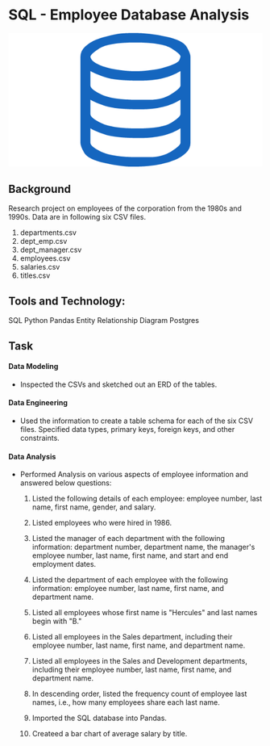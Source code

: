# SQL - Employee Database Analysis

![sql.png](sql.png)

## Background

Research project on employees of the corporation from the 1980s and 1990s. Data are in following six CSV files.
1. departments.csv
2. dept_emp.csv
3. dept_manager.csv
4. employees.csv
5. salaries.csv
6. titles.csv

## Tools and Technology:
SQL
Python
Pandas
Entity Relationship Diagram
Postgres

## Task

#### Data Modeling
* Inspected the CSVs and sketched out an ERD of the tables.

#### Data Engineering
* Used the information to create a table schema for each of the six CSV files. Specified data types, primary keys, foreign keys, and other constraints.

#### Data Analysis
* Performed Analysis on various aspects of employee information and answered below questions: 

    1. Listed the following details of each employee: employee number, last name, first name, gender, and salary.

    2. Listed employees who were hired in 1986.

    3. Listed the manager of each department with the following information: department number, department name, the manager's employee number, last name, first name, and start and end employment dates.

    4. Listed the department of each employee with the following information: employee number, last name, first name, and department name.

    5. Listed all employees whose first name is "Hercules" and last names begin with "B."

    6. Listed all employees in the Sales department, including their employee number, last name, first name, and department name.

    7. Listed all employees in the Sales and Development departments, including their employee number, last name, first name, and department name.

    8. In descending order, listed the frequency count of employee last names, i.e., how many employees share each last name.

    9. Imported the SQL database into Pandas. 

    10. Createed a bar chart of average salary by title.



